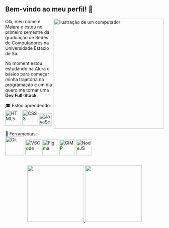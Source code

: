 ## Bem-vindo ao meu perfil! 👋
<img src="https://media.discordapp.net/attachments/1206012871251853315/1211732472849498122/octocat-1708712137522.png?ex=65ef44ce&is=65dccfce&hm=6a772de719e23382245c314f2f317bf14dfa8e805829fd71cb61f65358b01099&=&format=webp&quality=lossless&width=662&height=662" alt="ilustração de um computador" min-width="400px" max-width="350px" width="350px" align="right">

<p align="left"> 
  Olá, meu nome é Maiara e estou no primeiro semestre da graduação de Redes de Computadores na Universidade Estacio de Sá. <br>
</p>

<p align="left">
  No moment estou estudando na Alura o básico para começar minha trajetória na programação e um dia quero me tornar uma <strong>Dev Full-Stack</strong>.
</p>

<p align="left">
  🎓 Estou aprendendo: <br>
  <img height="50" src="https://cdn.jsdelivr.net/gh/devicons/devicon@latest/icons/html5/html5-original-wordmark.svg" alt="HTML5"/> 
  <img height="50" src="https://cdn.jsdelivr.net/gh/devicons/devicon@latest/icons/css3/css3-original-wordmark.svg" alt="CSS3"/>
  <img height="40" src="https://cdn.jsdelivr.net/gh/devicons/devicon@latest/icons/javascript/javascript-original.svg" alt="JavaScript"/>   
</p>

<p align="left">
  💼 Ferramentas: <br>
  <img height="60" src="https://cdn.jsdelivr.net/gh/devicons/devicon@latest/icons/git/git-plain-wordmark.svg" alt="Git"/>
  <img height="50" src="https://cdn.jsdelivr.net/gh/devicons/devicon@latest/icons/vscode/vscode-original-wordmark.svg" alt="VSCode"/>
  <img height="50" src="https://cdn.jsdelivr.net/gh/devicons/devicon@latest/icons/figma/figma-original.svg" alt="Figma"/>
  <img height="50" src="https://cdn.jsdelivr.net/gh/devicons/devicon@latest/icons/gimp/gimp-original.svg" alt="GIMP"/>
  <img height="50" src="https://cdn.jsdelivr.net/gh/devicons/devicon@latest/icons/nodejs/nodejs-original-wordmark.svg" alt="NodeJS"/>
</p>

<h2 dir="auto"></h2>

<p align="center" dir="auto">
<a href="https://github.com/namelessmai">
<img loading="lazy" height="180em" src="https://github-readme-stats.vercel.app/api/top-langs/?username=namelessmai&layout=compact&langs_count=7&theme=dracula" style="max-width: 100%;">
<img loading="lazy" height="180em" src="https://github-readme-stats.vercel.app/api?username=namelessmai&show_icons=true&theme=dracula&include_all_commits=true&count_private=true" style="max-width: 100%;">
</p>
